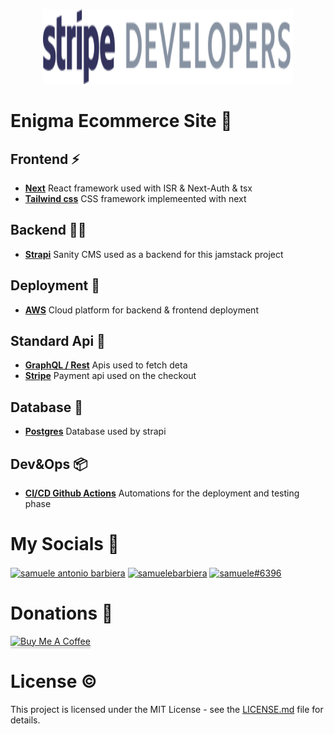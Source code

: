 <p align="center">
<a href=""><img src="frontend/public/logo.png" width="400px" height="120px"/></a>
</p>

# Enigma Ecommerce Site 🔮

## Frontend ⚡

-   [**Next**](https://quasar.dev/) React framework used with ISR & Next-Auth & tsx
-   [**Tailwind css**](https://tailwindcss.com/) CSS framework implemeented with next

## Backend 👨‍💻

-   [**Strapi**](https://www.strapi.io/) Sanity CMS used as a backend for this jamstack project

## Deployment 🚧

-   [**AWS**](https://aws.amazon.com/) Cloud platform for backend & frontend deployment

## Standard Api 🎯

-   [**GraphQL / Rest**](https://graphql.org/) Apis used to fetch deta
-   [**Stripe**](https://stripe.com/) Payment api used on the checkout

## Database 🧱

-   [**Postgres**](https://www.postgresql.org/) Database used by strapi

## Dev&Ops 📦

-   [**CI/CD Github Actions**](https://docs.github.com/en/actions) Automations for the deployment and testing phase

# My Socials 🤳

<p align="left">
<a href="https://www.linkedin.com/in/samuele-antonio-barbiera-bb023320b/" target="blank"><img align="center" src="https://raw.githubusercontent.com/rahuldkjain/github-profile-readme-generator/master/src/images/icons/Social/linked-in-alt.svg" alt="samuele antonio barbiera" height="30" width="40" /></a>
<a href="https://stackoverflow.com/users/16105959" target="blank"><img align="center" src="https://raw.githubusercontent.com/rahuldkjain/github-profile-readme-generator/master/src/images/icons/Social/stack-overflow.svg" alt="samuelebarbiera" height="30" width="40" /></a>
<a href="https://discord.gg/2Wj7hmP6Nf" target="blank"><img align="center" src="https://raw.githubusercontent.com/rahuldkjain/github-profile-readme-generator/master/src/images/icons/Social/discord.svg" alt="samuele#6396" height="30" width="40" /></a>
</p>

# Donations 💸

<p align="left">
  <a href="buymeacoffee.com/?via=samueleb" target="_blank">
    <img src="https://www.buymeacoffee.com/assets/img/custom_images/orange_img.png" alt="Buy Me A Coffee" style="height: 41px !important;width: 174px !important;box-shadow: 0px 3px 2px 0px rgba(190, 190, 190, 0.5) !important;-webkit-box-shadow: 0px 3px 2px 0px rgba(190, 190, 190, 0.5) !important;" >
  </a>
</p>

# License ©️

This project is licensed under the MIT License - see the [LICENSE.md](LICENSE.md) file for details.
